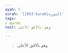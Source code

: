```yaml
---
ayah: 7
surah: '[[053-Surah|سورة]]'
tags:
- quran
text: وهو بالأفق الأعلى

---
```

> وهو بالأفق الأعلى
